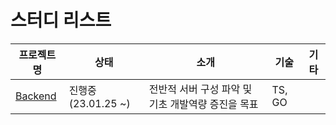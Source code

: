# 스터디 리스트

| 프로젝트명                              | 상태               | 소개                            | 기술     | 기타  |
|------------------------------------|------------------|-------------------------------|--------|-----|
| [Backend](study/backend/readme.md) | 진행중 (23.01.25 ~) | 전반적 서버 구성 파악 및 기초 개발역량 증진을 목표 | TS, GO |     |
